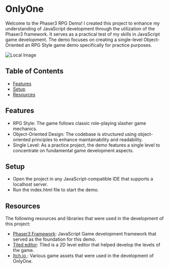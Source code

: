 # OnlyOne

Welcome to the Phaser3 RPG Demo!
I created this project to enhance my understanding of JavaScript development through the utilization of the Phaser3 framework. 
It serves as a practical test of my skills in JavaScript game development.
The demo focuses on creating a single-level Object-Oriented an RPG Style game demo specifically for practice purposes.

![Local Image](OnlyOne/assets/bg-menu.png)



## Table of Contents
- [Features](#features)
- [Setup](#setup)
- [Resources](#resources)

## Features

* RPG Style: The game follows classic role-playing slasher game mechanics.
* Object-Oriented Design: The codebase is structured using object-oriented principles to enhance maintainability and readability.
* Single Level: As a practice project, the demo features a single level to concentrate on fundamental game development aspects.

## Setup

* Open the project in any JavaScript-compatible IDE that supports a localhost server.
* Run the index.html file to start the demo.

## Resources

The following resources and libraries that were used in the development of this project:

- [Phaser3 Framework](https://phaser.io/): JavaScript Game development framework that served as the foundation for this demo.
- [Tiled editor](https://mapeditor.org): Tiled is a 2D level editor that helped develop the levels of the game.
- [Itch.io ](https://itch.io/): Various game assets that were used in the development of OnlyOne.

